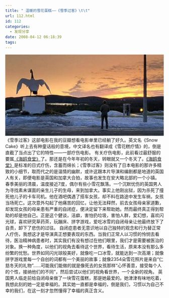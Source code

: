 ```yaml
---
title: " 温暖的雪花蛋糕——《雪季过客》\t\t"
url: 112.html
id: 112
categories:
  - 发现分享
date: 2008-04-12 06:18:39
tags:
---
```


![snowcake2](../../images//2008/04/snowcake2.jpg) 《雪季过客》这部电影在我的豆瓣想看电影单里已经躺了好久。英文名《Snow Cake》听上去有种童话般的意境，中文译名也有翻译成《雪花糕疗情》的，倒是直截了当点出了它的特性——一部疗伤电影。 有关疗伤电影，此前看过最舒服的要属[《海鸥食堂》](http://www.coletree.com/weblog/?p=55)了。那还是在今年年初的冬天，转眼就又一个冬天了。[《海鸥食堂》](http://www.coletree.com/weblog/?p=55)是标准的日式疗伤，含蓄而绵长；《雪季过客》则没有了日本电影的那许多精致的小细节，取而代之的是温情的幽默，或许这跟本片导演和编剧都是地道的英国人有关，即便电影是英国和加拿大合拍，故事也发生在安大略北部的一个小镇。 春季美丽的清晨，温度接近7度，偶尔有些小雪花飘落。一个沉默忧伤的英国男人为寻找素未谋面的亲生儿子的生母，来到加拿大。事实上他刚出狱，因为杀死了撞死他儿子的卡车司机。他在酒吧偶遇了搭车女孩，却不料在路途中发生车祸，女孩当场死亡。这次意外勾起了他痛苦的回忆，让他无法释然，前去女孩母亲家道歉，却发现女孩的母亲患有严重的自闭症，便决定留下来帮助她。然而最终真正得到帮助的却是他自己。正是这个健谈，洁癖，害怕扔垃圾，害怕人群，爱幻想，喜欢闪光球，喜欢研究草药茶，玩蹦床、拼字游戏，爱吃冰雪的自闭母亲让他最终放下了自责，卸下了悲伤的过往。 自闭症患者无意识地以自己独特的观念和行为替正常人疗伤，我想这才是导演真正想要表现的东西。当我们正常人以习惯的怜悯去看待，医治精神病患者时，其实我们有没有想过在他们眼里，我们才是需要被医治的对象。换一种角度，以他们的视角去看待这个世界，看待生活，原来本没有那么多纷繁的忧愁。世界如同闪光球般美好，就像吃一口冰雪，就能达到一次高潮；就像拼字游戏里每一个自创的词都有一个美丽的故事；就像2354朵雪花照片是来自“仁慈冬天的礼物”……可能我们能做的就是像死去的女孩那样“心怀善意，接受每个人的个性，接纳他们的不同”，然后尝试以他们的视角看世界，一个全新的视角。 英国男人临走前给自闭母亲做了一块雪花蛋糕，那是她最爱的。她津津有味地吃着，我想此刻的她一定是幸福的。其实她一直都是幸福的，倒是我们，习惯以为自己不幸的我们，在这一刻才忽然懂得了幸福的真正含义。
